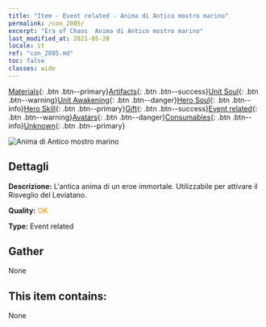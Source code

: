 ```yaml
---
title: "Item - Event related - Anima di Antico mostro marino"
permalink: /con_2085/
excerpt: "Era of Chaos  Anima di Antico mostro marino"
last_modified_at: 2021-05-28
locale: it
ref: "con_2085.md"
toc: false
classes: wide
---
```

 [Materials](/ItemsIT/){: .btn .btn--primary}[Artifacts](/ItemsIT/Artifacts/){: .btn .btn--success}[Unit Soul](/ItemsIT/UnitSoul/){: .btn .btn--warning}[Unit Awakening](/ItemsIT/UnitAwakening/){: .btn .btn--danger}[Hero Soul](/ItemsIT/HeroSoul/){: .btn .btn--info}[Hero Skill](/ItemsIT/HeroSkill/){: .btn .btn--primary}[Gift](/ItemsIT/Gift/){: .btn .btn--success}[Event related](/ItemsIT/Events/){: .btn .btn--warning}[Avatars](/ItemsIT/Avatars/){: .btn .btn--danger}[Consumables](/ItemsIT/Consumables/){: .btn .btn--info}[Unknown](/ItemsIT/Unknown/){: .btn .btn--primary}

 ![Anima di Antico mostro marino](/images/t/juexing_9908.png)

## Dettagli
 **Descrizione:** L'antica anima di un eroe immortale. Utilizzabile per attivare il Risveglio del Leviatano.

 **Quality:** <span style="color: #FF8C00">OK</span>

 **Type:** Event related

## Gather

  None

## This item contains:

  None

